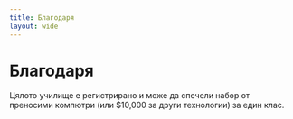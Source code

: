 ```yaml
---
title: Благодаря
layout: wide
---
```


# Благодаря

Цялото училище е регистрирано и може да спечели набор от преносими компютри (или $10,000 за други технологии) за един клас.